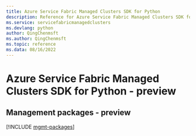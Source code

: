 ```yaml
---
title: Azure Service Fabric Managed Clusters SDK for Python
description: Reference for Azure Service Fabric Managed Clusters SDK for Python
ms.service: servicefabricmanagedclusters
ms.devlang: python
author: QingChenmsft
ms.author: QingChenmsft
ms.topic: reference
ms.data: 08/16/2022
---
```

# Azure Service Fabric Managed Clusters SDK for Python - preview

## Management packages - preview
[!INCLUDE [mgmt-packages](service-fabric-managed-clusters-mgmt-index.md)]